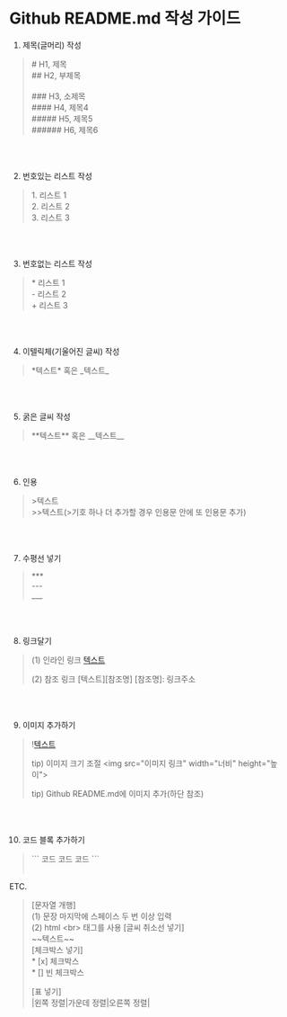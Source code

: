 # Github README.md 작성 가이드
  
  
  
  
1. 제목(글머리) 작성
> &#35; H1, 제목<br>
> &#35;&#35; H2, 부제목<br>                            
> &#35;&#35;&#35; H3, 소제목<br>
> &#35;&#35;&#35;&#35; H4, 제목4<br>
> &#35;&#35;&#35;&#35;&#35; H5, 제목5<br>
> &#35;&#35;&#35;&#35;&#35;&#35; H6, 제목6<br>

<br><br>

2. 번호있는 리스트 작성
> 1&#46; 리스트 1<br>
> 2&#46; 리스트 2<br>
> 3&#46; 리스트 3 <br>

<br><br>

3. 번호없는 리스트 작성
>&#42; 리스트 1<br>
>&#45; 리스트 2<br>
>&#43; 리스트 3<br>

<br><br>

4. 이텔릭체(기울어진 글씨) 작성
> &#42;텍스트&#42; 혹은 &#95;텍스트&#95;

<br><br>

5. 굵은 글씨 작성
>&#42;&#42;텍스트&#42;&#42; 혹은 &#95;&#95;텍스트&#95;&#95;

<br><br>

6. 인용
> &#62;텍스트<br>
> &#62;&#62;텍스트(>기호 하나 더 추가할 경우 인용문 안에 또 인용문 추가)<br>

<br><br>

7. 수평선 넣기
>&#42;&#42;&#42;<br>
>&#45;&#45;&#45;<br>
>&#95;&#95;&#95;<br>

<br><br>

8. 링크달기
>(1) 인라인 링크
>[텍스트](링크주소)
>
>(2) 참조 링크
>[텍스트][참조명]
>[참조명]: 링크주소

<br><br>

9. 이미지 추가하기
>&#33;[텍스트](이미지링크)
>
>tip) 이미지 크기 조절
>&#60;img src="이미지 링크" width="너비" height="높이"&#62;
>
>tip) Github README.md에 이미지 추가(하단 참조)

<br><br>

10. 코드 블록 추가하기
>&#96;&#96;&#96;
>코드
>코드
>코드
>&#96;&#96;&#96;
<br><br>

ETC.
>[문자열 개행]<br>
>(1) 문장 마지막에 스페이스 두 번 이상 입력<br>
>(2) html &#60;br&#62; 태그를 사용
>[글씨 취소선 넣기]<br>
>&#126;&#126;텍스트&#126;&#126;<br>
>[체크박스 넣기]<br>
>&#42; [x] 체크박스<br>
>&#42; [] 빈 체크박스<br>
>
>[표 넣기]<br>
>|왼쪽 정렬|가운데 정렬|오른쪽 정렬|<br>
>

